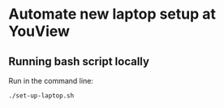 # Automate new laptop setup at YouView

## Running bash script locally

Run in the command line:

```bash
./set-up-laptop.sh
```

